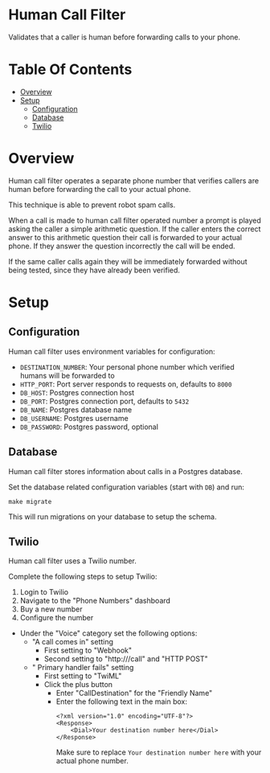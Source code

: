 # Human Call Filter
Validates that a caller is human before forwarding calls to your phone.

# Table Of Contents
- [Overview](#overview)
- [Setup](#setup)
	- [Configuration](#configuration)
	- [Database](#database)
	- [Twilio](#twilio)

# Overview
Human call filter operates a separate phone number that verifies callers are 
human before forwarding the call to your actual phone.  

This technique is able to prevent robot spam calls.  

When a call is made to human call filter operated number a prompt is played 
asking the caller a simple arithmetic question. If the caller enters the 
correct answer to this arithmetic question their call is forwarded to your 
actual phone. If they answer the question incorrectly the call will be ended.

If the same caller calls again they will be immediately forwarded without 
being tested, since they have already been verified.

# Setup
## Configuration
Human call filter uses environment variables for configuration:

- `DESTINATION_NUMBER`: Your personal phone number which verified humans will 
	be forwarded to
- `HTTP_PORT`: Port server responds to requests on, defaults to `8000`
- `DB_HOST`: Postgres connection host
- `DB_PORT`: Postgres connection port, defaults to `5432`
- `DB_NAME`: Postgres database name
- `DB_USERNAME`: Postgres username
- `DB_PASSWORD`: Postgres password, optional

## Database
Human call filter stores information about calls in a Postgres database.  

Set the database related configuration variables (start with `DB`) and run:

```
make migrate
```

This will run migrations on your database to setup the schema.

## Twilio
Human call filter uses a Twilio number.  

Complete the following steps to setup Twilio:

1. Login to Twilio  
2. Navigate to the "Phone Numbers" dashboard  
3. Buy a new number  
4. Configure the number  
  - Under the "Voice" category set the following options:
    - "A call comes in" setting
	  - First setting to "Webhook" 
	  - Second setting to "http://<domain you deploy to>/call" and "HTTP POST"
	- " Primary handler fails" setting
	  - First setting to "TwiML"
	  - Click the plus button
	    - Enter "CallDestination" for the "Friendly Name"
		- Enter the following text in the main box:
			```
			<?xml version="1.0" encoding="UTF-8"?>
            <Response>
                <Dial>Your destination number here</Dial>
            </Response>
            ```
			Make sure to replace `Your destination number here` with your 
			actual phone number.
